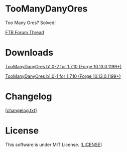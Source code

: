 TooManyDanyOres
========================
Too Many Ores? Solved!

[FTB Forum Thread](http://forum.feed-the-beast.com/threads/1-7-10-forge-toomanydanyoresb1-0-2-too-many-ores-solved.49109)

Downloads
========================
[TooManyDanyOres b1.0-2 for 1.7.10 (Forge 10.13.0.1199+)](https://github.com/CatDany/Danys-TooManyGodDamnOres/raw/master/public_releases/TooManyDanyOres-1.7.10-b1.0-2-forge-1199.jar)

[TooManyDanyOres b1.0-1 for 1.7.10 (Forge 10.13.0.1199+)](https://github.com/CatDany/Danys-TooManyGodDamnOres/raw/master/public_releases/TooManyDanyOres-1.7.10-b1.0-1-forge-1199.jar)

Changelog
==================
[[changelog.txt](https://github.com/CatDany/Danys-TooManyGodDamnOres/blob/master/changelog.txt)]

License
========================
This software is under MIT License.
[[LICENSE](https://github.com/CatDany/Danys-TooManyGodDamnOres/blob/master/LICENSE)]
